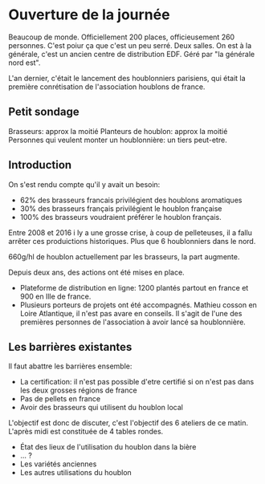 # Ouverture de la journée

Beaucoup de monde. Officiellement 200 places, officieusement 260 personnes. C'est poiur ça que c'est un peu serré. Deux salles.
On est à la générale, c'est un ancien centre de distribution EDF. Géré par "la générale nord est".

L'an dernier, c'était le lancement des houblonniers parisiens, qui était la première conrétisation de l'association houblons de france.

## Petit sondage

Brasseurs: approx la moitié
Planteurs de houblon: approx la moitié
Personnes qui veulent monter un houblonnière: un tiers peut-etre.

## Introduction

On s'est rendu compte qu'il y avait  un besoin:
- 62% des brasseurs francais privilégient des houblons aromatiques
- 30% des brasseurs français privilégient le houblon française
- 100% des brasseurs voudraient préférer le houblon français.

Entre 2008 et 2016 i ly a une grosse crise, à coup de pelleteuses, il a fallu arrêter ces produictions historiques. Plus que 6 houblonniers dans le nord.

660g/hl de houblon actuellement par les brasseurs, la part augmente.

Depuis deux ans, des actions ont été mises en place.

- Plateforme de distribution en ligne: 1200 plantés partout en france et 900 en Ille de france.
- Plusieurs porteurs de projets ont été accompagnés. Mathieu cosson en Loire Atlantique, il n'est pas avare en conseils. Il s'agit de l'une des premières personnes de l'association à avoir lancé sa houblonnière.

## Les barrières existantes

Il faut abattre les barrières ensemble:

- La certification: il n'est pas possible d'etre certifié si on n'est pas dans les deux grosses régions de france
- Pas de pellets en france
- Avoir des brasseurs qui utilisent du houblon local

L'objectif est donc de discuter, c'est l'objectif des 6 ateliers de ce matin.
L'après midi est constituée de 4 tables rondes.
- État des lieux de l'utilisation du houblon dans la bière
- ... ?
- Les variétés anciennes
- Les autres utilisations du houblon
